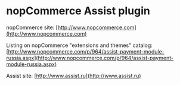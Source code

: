 ﻿nopCommerce Assist plugin
===========

nopCommerce site: [http://www.nopcommerce.com](http://www.nopcommerce.com)

Listing on nopCommerce "extensions and themes" catalog: [http://www.nopcommerce.com/p/964/assist-payment-module-russia.aspx](http://www.nopcommerce.com/p/964/assist-payment-module-russia.aspx)

Assist site: [http://www.assist.ru](http://www.assist.ru)
